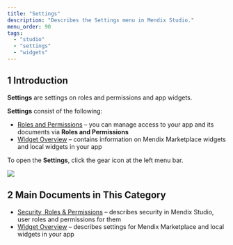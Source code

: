 ```yaml
---
title: "Settings"
description: "Describes the Settings menu in Mendix Studio."
menu_order: 90
tags:
  - "studio"
  - "settings"
  - "widgets"
---
```


## 1 Introduction

**Settings** are settings on roles and permissions and app widgets.

**Settings** consist of the following:

* [Roles and Permissions](settings-security) – you can manage access to your app and its documents via **Roles and Permissions**
* [Widget Overview](settings-widget-overview) – contains information on Mendix Marketplace widgets and local widgets in your app

To open the **Settings**, click the gear icon at the left menu bar.

![](attachments/settings/settings-icon.png)

## 2 Main Documents in This Category

* [Security, Roles & Permissions](settings-security) – describes security in Mendix Studio, user roles and permissions for them
* [Widget Overview](settings-widget-overview) – describes settings for Mendix Marketplace and local widgets in your app
